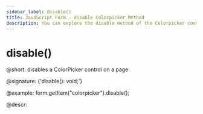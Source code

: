 ```yaml
---
sidebar_label: disable()
title: JavaScript Form - disable Colorpicker Method 
description: You can explore the disable method of the Colorpicker control of Form in the documentation of the DHTMLX JavaScript UI library. Browse developer guides and API reference, try out code examples and live demos, and download a free 30-day evaluation version of DHTMLX Suite.
---
```


# disable()

@short: disables a ColorPicker control on a page

@signature: {'disable(): void;'}

@example:
form.getItem("colorpicker").disable();

@descr:
